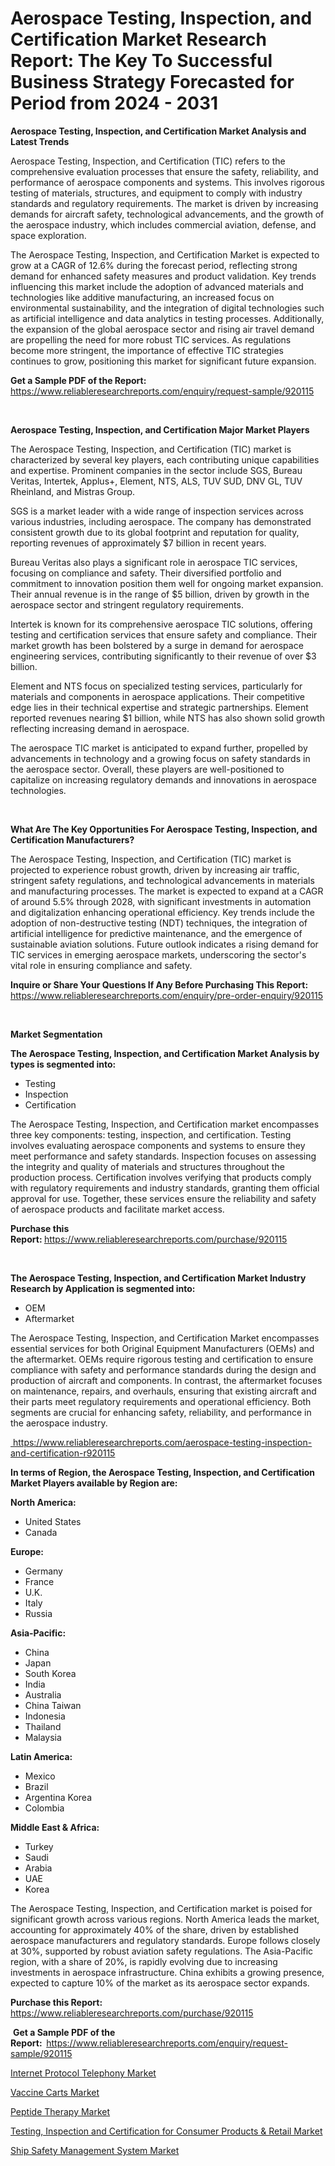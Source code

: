 <p><h1>Aerospace Testing, Inspection, and Certification Market Research Report: The Key To Successful Business Strategy Forecasted for Period from 2024 - 2031</h1></p><p><strong>Aerospace Testing, Inspection, and Certification Market Analysis and Latest Trends</strong></p>
<p><p>Aerospace Testing, Inspection, and Certification (TIC) refers to the comprehensive evaluation processes that ensure the safety, reliability, and performance of aerospace components and systems. This involves rigorous testing of materials, structures, and equipment to comply with industry standards and regulatory requirements. The market is driven by increasing demands for aircraft safety, technological advancements, and the growth of the aerospace industry, which includes commercial aviation, defense, and space exploration.</p><p>The Aerospace Testing, Inspection, and Certification Market is expected to grow at a CAGR of 12.6% during the forecast period, reflecting strong demand for enhanced safety measures and product validation. Key trends influencing this market include the adoption of advanced materials and technologies like additive manufacturing, an increased focus on environmental sustainability, and the integration of digital technologies such as artificial intelligence and data analytics in testing processes. Additionally, the expansion of the global aerospace sector and rising air travel demand are propelling the need for more robust TIC services. As regulations become more stringent, the importance of effective TIC strategies continues to grow, positioning this market for significant future expansion.</p></p>
<p><strong>Get a Sample PDF of the Report:&nbsp;</strong> <a href="https://www.reliableresearchreports.com/enquiry/request-sample/920115?utm_campaign=83&utm_medium=2&utm_source=Github&utm_content=ia&utm_term=02122024&utm_id=aerospace-testing-inspection-and-certification">https://www.reliableresearchreports.com/enquiry/request-sample/920115</a></p>
<p>&nbsp;</p>
<p><strong>Aerospace Testing, Inspection, and Certification Major Market Players</strong></p>
<p><p>The Aerospace Testing, Inspection, and Certification (TIC) market is characterized by several key players, each contributing unique capabilities and expertise. Prominent companies in the sector include SGS, Bureau Veritas, Intertek, Applus+, Element, NTS, ALS, TUV SUD, DNV GL, TUV Rheinland, and Mistras Group. </p><p>SGS is a market leader with a wide range of inspection services across various industries, including aerospace. The company has demonstrated consistent growth due to its global footprint and reputation for quality, reporting revenues of approximately $7 billion in recent years. </p><p>Bureau Veritas also plays a significant role in aerospace TIC services, focusing on compliance and safety. Their diversified portfolio and commitment to innovation position them well for ongoing market expansion. Their annual revenue is in the range of $5 billion, driven by growth in the aerospace sector and stringent regulatory requirements.</p><p>Intertek is known for its comprehensive aerospace TIC solutions, offering testing and certification services that ensure safety and compliance. Their market growth has been bolstered by a surge in demand for aerospace engineering services, contributing significantly to their revenue of over $3 billion.</p><p>Element and NTS focus on specialized testing services, particularly for materials and components in aerospace applications. Their competitive edge lies in their technical expertise and strategic partnerships. Element reported revenues nearing $1 billion, while NTS has also shown solid growth reflecting increasing demand in aerospace.</p><p>The aerospace TIC market is anticipated to expand further, propelled by advancements in technology and a growing focus on safety standards in the aerospace sector. Overall, these players are well-positioned to capitalize on increasing regulatory demands and innovations in aerospace technologies.</p></p>
<p>&nbsp;</p>
<p><strong>What Are The Key Opportunities For Aerospace Testing, Inspection, and Certification Manufacturers?</strong></p>
<p><p>The Aerospace Testing, Inspection, and Certification (TIC) market is projected to experience robust growth, driven by increasing air traffic, stringent safety regulations, and technological advancements in materials and manufacturing processes. The market is expected to expand at a CAGR of around 5.5% through 2028, with significant investments in automation and digitalization enhancing operational efficiency. Key trends include the adoption of non-destructive testing (NDT) techniques, the integration of artificial intelligence for predictive maintenance, and the emergence of sustainable aviation solutions. Future outlook indicates a rising demand for TIC services in emerging aerospace markets, underscoring the sector's vital role in ensuring compliance and safety.</p></p>
<p><strong>Inquire or Share Your Questions If Any Before Purchasing This Report:</strong> <a href="https://www.reliableresearchreports.com/enquiry/pre-order-enquiry/920115?utm_campaign=83&utm_medium=2&utm_source=Github&utm_content=ia&utm_term=02122024&utm_id=aerospace-testing-inspection-and-certification">https://www.reliableresearchreports.com/enquiry/pre-order-enquiry/920115</a></p>
<p>&nbsp;</p>
<p><strong>Market Segmentation</strong></p>
<p><strong>The Aerospace Testing, Inspection, and Certification Market Analysis by types is segmented into:</strong></p>
<p><ul><li>Testing</li><li>Inspection</li><li>Certification</li></ul></p>
<p><p>The Aerospace Testing, Inspection, and Certification market encompasses three key components: testing, inspection, and certification. Testing involves evaluating aerospace components and systems to ensure they meet performance and safety standards. Inspection focuses on assessing the integrity and quality of materials and structures throughout the production process. Certification involves verifying that products comply with regulatory requirements and industry standards, granting them official approval for use. Together, these services ensure the reliability and safety of aerospace products and facilitate market access.</p></p>
<p><strong>Purchase this Report:&nbsp;</strong><a href="https://www.reliableresearchreports.com/purchase/920115?utm_campaign=83&utm_medium=2&utm_source=Github&utm_content=ia&utm_term=02122024&utm_id=aerospace-testing-inspection-and-certification">https://www.reliableresearchreports.com/purchase/920115</a></p>
<p>&nbsp;</p>
<p><strong>The Aerospace Testing, Inspection, and Certification Market Industry Research by Application is segmented into:</strong></p>
<p><ul><li>OEM</li><li>Aftermarket</li></ul></p>
<p><p>The Aerospace Testing, Inspection, and Certification Market encompasses essential services for both Original Equipment Manufacturers (OEMs) and the aftermarket. OEMs require rigorous testing and certification to ensure compliance with safety and performance standards during the design and production of aircraft and components. In contrast, the aftermarket focuses on maintenance, repairs, and overhauls, ensuring that existing aircraft and their parts meet regulatory requirements and operational efficiency. Both segments are crucial for enhancing safety, reliability, and performance in the aerospace industry.</p></p>
<p><a href="https://www.reliableresearchreports.com/aerospace-testing-inspection-and-certification-r920115?utm_campaign=83&utm_medium=2&utm_source=Github&utm_content=ia&utm_term=02122024&utm_id=aerospace-testing-inspection-and-certification">&nbsp;https://www.reliableresearchreports.com/aerospace-testing-inspection-and-certification-r920115</a></p>
<p><strong>In terms of Region, the Aerospace Testing, Inspection, and Certification Market Players available by Region are:</strong></p>
<p>
    <p> <strong> North America: </strong>
        <ul>
            <li>United States</li>
            <li>Canada</li>
        </ul>
        </p> 
    <p> <strong> Europe: </strong>
        <ul>
            <li>Germany</li>
            <li>France</li>
            <li>U.K.</li>
            <li>Italy</li>
            <li>Russia</li>
        </ul>
        </p> 
    <p> <strong> Asia-Pacific: </strong>
        <ul>
            <li>China</li>
            <li>Japan</li>
            <li>South Korea</li>
            <li>India</li>
            <li>Australia</li>
            <li>China Taiwan</li>
            <li>Indonesia</li>
            <li>Thailand</li>
            <li>Malaysia</li>
        </ul>
        </p> 
    <p> <strong> Latin America: </strong>
        <ul>
            <li>Mexico</li>
            <li>Brazil</li>
            <li>Argentina Korea</li>
            <li>Colombia</li>
        </ul>
        </p> 
    <p> <strong> Middle East & Africa: </strong>
        <ul>
            <li>Turkey</li>
            <li>Saudi</li>
            <li>Arabia</li>
            <li>UAE</li>
            <li>Korea</li>
        </ul>
    </p>
    </p>
<p><p>The Aerospace Testing, Inspection, and Certification market is poised for significant growth across various regions. North America leads the market, accounting for approximately 40% of the share, driven by established aerospace manufacturers and regulatory standards. Europe follows closely at 30%, supported by robust aviation safety regulations. The Asia-Pacific region, with a share of 20%, is rapidly evolving due to increasing investments in aerospace infrastructure. China exhibits a growing presence, expected to capture 10% of the market as its aerospace sector expands.</p></p>
<p><strong>Purchase this Report: </strong><a href="https://www.reliableresearchreports.com/purchase/920115?utm_campaign=83&utm_medium=2&utm_source=Github&utm_content=ia&utm_term=02122024&utm_id=aerospace-testing-inspection-and-certification">https://www.reliableresearchreports.com/purchase/920115</a></p>
<p>&nbsp;<strong>Get a Sample PDF of the Report:&nbsp;&nbsp;</strong><a href="https://www.reliableresearchreports.com/enquiry/request-sample/920115?utm_campaign=83&utm_medium=2&utm_source=Github&utm_content=ia&utm_term=02122024&utm_id=aerospace-testing-inspection-and-certification">https://www.reliableresearchreports.com/enquiry/request-sample/920115</a></p>
<p><strong></strong></p>
<p><p><a href="https://issuu.com/reportprime-2/docs/internet-protocol-telephony-market-size-2030.pptx?utm_campaign=83&utm_medium=2&utm_source=Github&utm_content=ia&utm_term=02122024&utm_id=aerospace-testing-inspection-and-certification">Internet Protocol Telephony Market</a></p><p><a href="https://www.linkedin.com/pulse/vaccine-carts-market-study-report-includinginformation-size-projected-hb59f?utm_campaign=83&utm_medium=2&utm_source=Github&utm_content=ia&utm_term=02122024&utm_id=aerospace-testing-inspection-and-certification">Vaccine Carts Market</a></p><p><a href="https://www.linkedin.com/pulse/comprehending-rapid-growth-global-peptide-therapy-market-cagr-yyojc?utm_campaign=83&utm_medium=2&utm_source=Github&utm_content=ia&utm_term=02122024&utm_id=aerospace-testing-inspection-and-certification">Peptide Therapy Market</a></p><p><a href="https://github.com/mharielmesa/Market-Research-Report-List-5/blob/main/testing-inspection-and-certification-for-consumer-products-retail-market.md?utm_campaign=83&utm_medium=2&utm_source=Github&utm_content=ia&utm_term=02122024&utm_id=aerospace-testing-inspection-and-certification">Testing, Inspection and Certification for Consumer Products & Retail Market</a></p><p><a href="https://issuu.com/reportprime-2/docs/ship-safety-management-system-market-size-2030.ppt?utm_campaign=83&utm_medium=2&utm_source=Github&utm_content=ia&utm_term=02122024&utm_id=aerospace-testing-inspection-and-certification">Ship Safety Management System Market</a></p></p>